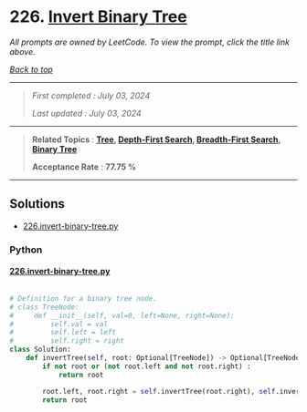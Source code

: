 # 226. [Invert Binary Tree](<https://leetcode.com/problems/invert-binary-tree>)

*All prompts are owned by LeetCode. To view the prompt, click the title link above.*

*[Back to top](<../README.md>)*

------

> *First completed : July 03, 2024*
>
> *Last updated : July 03, 2024*

------

> **Related Topics** : **[Tree](<by_topic/Tree.md>), [Depth-First Search](<by_topic/Depth-First Search.md>), [Breadth-First Search](<by_topic/Breadth-First Search.md>), [Binary Tree](<by_topic/Binary Tree.md>)**
>
> **Acceptance Rate** : **77.75 %**

------

## Solutions

- [226.invert-binary-tree.py](<../my-submissions/226.invert-binary-tree.py>)
### Python
#### [226.invert-binary-tree.py](<../my-submissions/226.invert-binary-tree.py>)
```Python

# Definition for a binary tree node.
# class TreeNode:
#     def __init__(self, val=0, left=None, right=None):
#         self.val = val
#         self.left = left
#         self.right = right
class Solution:
    def invertTree(self, root: Optional[TreeNode]) -> Optional[TreeNode]:
        if not root or (not root.left and not root.right) :
            return root

        root.left, root.right = self.invertTree(root.right), self.invertTree(root.left)
        return root
        

```

